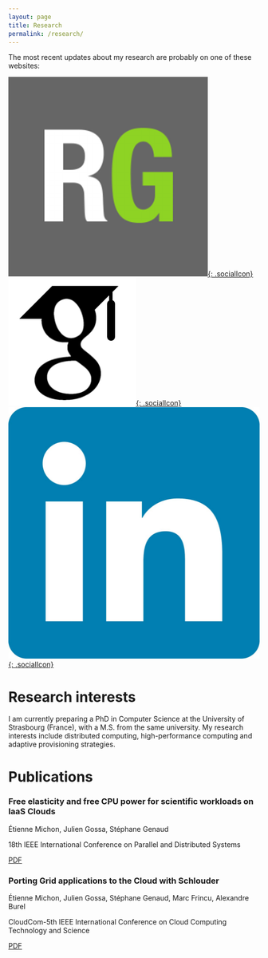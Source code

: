 ```yaml
---
layout: page
title: Research
permalink: /research/
---
```


The most recent updates about my research are probably on one of these websites:

[![ResearchGate icon](/img/ResearchGate.png){: .socialIcon}](https://www.researchgate.net/profile/Etienne_Michon2)
[![Google Scholar icon](/img/scholar.png){: .socialIcon}](http://scholar.google.com/citations?user=-EPwIk4AAAAJ)
[![LinkeIn icon](/img/linkedin.jpg){: .socialIcon}](https://www.linkedin.com/profile/view?id=85024349&trk=nav_responsive_tab_profile)

# Research interests

I am currently preparing a PhD in Computer Science at the University of Strasbourg (France), with a M.S. from the same university. My research interests include distributed computing, high-performance computing and adaptive provisioning strategies.

# Publications

### Free elasticity and free CPU power for scientific workloads on IaaS Clouds
Étienne Michon, Julien Gossa, Stéphane Genaud

18th IEEE International Conference on Parallel and Distributed Systems

[PDF](/files/icpads-12.pdf)

### Porting Grid applications to the Cloud with Schlouder
Étienne Michon, Julien Gossa, Stéphane Genaud, Marc Frincu, Alexandre Burel

CloudCom-5th IEEE International Conference on Cloud Computing Technology and Science

[PDF](/files/cloudcom-13.pdf)

